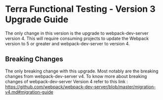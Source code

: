 # Terra Functional Testing - Version 3 Upgrade Guide

The only change in this version is the upgrade to webpack-dev-server version 4. This will require consuming projects to update the Webpack version to 5 or greater and webpack-dev-server to version 4.

## Breaking Changes

The only breaking change with this upgrade. Most notably are the breaking changes from webpack-dev-server v4. To know more about breaking changes of webpack-dev-server Version 4 refer to this link : https://github.com/webpack/webpack-dev-server/blob/master/migration-v4.md#migration-guide
